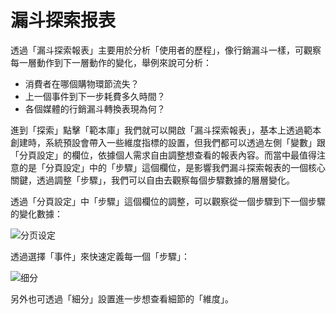 # 漏斗探索报表

透過「漏斗探索報表」主要用於分析「使用者的歷程」，像行銷漏斗一樣，可觀察每一層動作到下一層動作的變化，舉例來說可分析：

- 消費者在哪個購物環節流失？
- 上一個事件到下一步耗費多久時間？
- 各個媒體的行銷漏斗轉換表現為何？

進到「探索」點擊「範本庫」我們就可以開啟「漏斗探索報表」，基本上透過範本創建時，系統預設會帶入一些維度指標的設置，但我們都可以透過左側「變數」跟「分頁設定」的欄位，依據個人需求自由調整想查看的報表內容。而當中最值得注意的是「分頁設定」中的「步驟」這個欄位，是影響我們漏斗探索報表的一個核心關鍵，透過調整「步驟」，我們可以自由去觀察每個步驟數據的層層變化。

透過「分頁設定」中「步驟」這個欄位的調整，可以觀察從一個步驟到下一個步驟的變化數據：

![分页设定](https://assets.ng-tech.icu/item/20230302191154.png)

透過選擇「事件」來快速定義每一個「步驟」：

![细分](https://assets.ng-tech.icu/item/20230302191327.png)

另外也可透過「細分」設置進一步想查看細節的「維度」。
